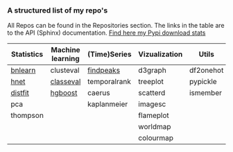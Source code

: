 ### A structured list of my repo's

All Repos can be found in the Repositories section. The links in the table are to the API (Sphinx) documentation.
[Find here my Pypi download stats](https://erdogant.github.io/docs/imagesc/pypi/pypi_heatmap.html)

<!--
**erdogant/erdogant** is a ✨ _special_ ✨ repository because its `README.md` (this file) appears on your GitHub profile.

Here are some ideas to get you started:

- 🔭 I’m currently working on ...
- 🌱 I’m currently learning ...
- 👯 I’m looking to collaborate on ...
- 🤔 I’m looking for help with ...
- 💬 Ask me about ...
- 📫 How to reach me: erdogant@gmail.com
- 😄 Pronouns: ...
- ⚡ Fun fact: ...
-->


| Statistics                                      | Machine learning                                   | (Time)Series                                           | Vizualization  | Utils      | Various | API         |
|-------------------------------------------------|-----------------------------------------------------|-------------------------------------------------------|----------------|------------|---------|-------------|
| [bnlearn](https://erdogant.github.io/bnlearn/)  | clusteval                                           | [findpeaks](https://erdogant.github.io/findpeaks/)    | d3graph        |df2onehot   |irelease |googletrends |
| [hnet](https://erdogant.github.io/hnet/)        | [classeval](https://erdogant.github.io/classeval/)  | temporalrank                                          | treeplot       |pypickle    |         |slacki       |
| [distfit](https://erdogant.github.io/distfit/)  | [hgboost](https://erdogant.github.io/hgboost/)      | caerus                                                | scatterd       |ismember    |         |             |
| pca                                             |                                                     | kaplanmeier                                           | imagesc        |            |         |             |
| thompson                                        |                                                     |                                                       | flameplot      |            |         |             |
|                                                 |                                                     |                                                       | worldmap       |            |         |             |
|                                                 |                                                     |                                                       | colourmap      |            |         |             |


